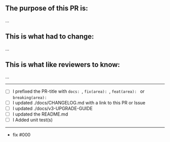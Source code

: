 <!-- Thanks for contributing! -->

## The purpose of this PR is:
...

## This is what had to change:
...

## This is what like reviewers to know:
...


-------------------------------------------------------------------------------------------------

<!-- Mark what you have done, Remove unnecessary ones. Add new tasks that may fit (like TODO's) -->
- [ ] I prefixed the PR-title with `docs: `, `fix(area): `, `feat(area): ` or `breaking(area): `
- [ ] I updated ./docs/CHANGELOG.md with a link to this PR or Issue
- [ ] I updated ./docs/v3-UPGRADE-GUIDE
- [ ] I updated the README.md
- [ ] I Added unit test(s)

-------------------------------------------------------------------------------------------------

<!-- Add a `- fix #_NUMBER_` line for every Issue this PR solves. Do not comma separate them -->
- fix #000
